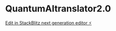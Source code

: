 # QuantumAItranslator2.0

[Edit in StackBlitz next generation editor ⚡️](https://stackblitz.com/~/github.com/zWeYoung/QuantumAItranslator2.0)